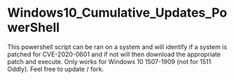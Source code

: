 # Windows10_Cumulative_Updates_PowerShell
This powershell script can be ran on a system and will identify if a system is patched for CVE-2020-0601 and if not will then download the appropriate patch and execute.  Only works for Windows 10 1507-1909 (not for 1511 Oddly).  Feel free to update / fork.

